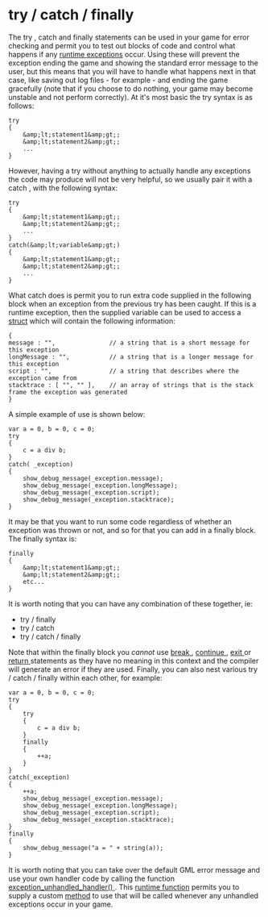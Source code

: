 # try / catch / finally

The try , catch and finally statements can be used in your game for
error checking and permit you to test out blocks of code and control
what happens if any [runtime
exceptions](../../../Additional_Information/Errors/Runner_Errors)
occur. Using these will prevent the exception ending the game and
showing the standard error message to the user, but this means that you
will have to handle what happens next in that case, like saving out log
files - for example - and ending the game gracefully (note that if you
choose to do nothing, your game may become unstable and not perform
correctly). At it's most basic the try syntax is as follows:

``` gml
try
{
    &amp;lt;statement1&amp;gt;;
    &amp;lt;statement2&amp;gt;;
    ...
}
```

However, having a try without anything to actually handle any exceptions
the code may produce will not be very helpful, so we usually pair it
with a catch , with the following syntax:

``` gml
try
{
    &amp;lt;statement1&amp;gt;;
    &amp;lt;statement2&amp;gt;;
    ...
}
catch(&amp;lt;variable&amp;gt;)
{
    &amp;lt;statement1&amp;gt;;
    &amp;lt;statement2&amp;gt;;
    ...
}
```

What catch does is permit you to run extra code supplied in the
following block when an exception from the previous try has been caught.
If this is a runtime exception, then the supplied variable can be used
to access a [struct](../Structs) which will contain the following
information:

``` gml
{
message : "",               // a string that is a short message for this exception
longMessage : "",           // a string that is a longer message for this exception
script : "",                // a string that describes where the exception came from
stacktrace : [ "", "" ],    // an array of strings that is the stack frame the exception was generated
}
```

A simple example of use is shown below:

``` gml
var a = 0, b = 0, c = 0;
try
{
    c = a div b;
}
catch( _exception)
{
    show_debug_message(_exception.message);
    show_debug_message(_exception.longMessage);
    show_debug_message(_exception.script);
    show_debug_message(_exception.stacktrace);
}
```

It may be that you want to run some code regardless of whether an
exception was thrown or not, and so for that you can add in a finally
block. The finally syntax is:

``` gml
finally
{
    &amp;lt;statement1&amp;gt;;
    &amp;lt;statement2&amp;gt;;
    etc...
}
```

It is worth noting that you can have any combination of these together,
ie:

-    try / finally
-    try / catch
-    try / catch / finally

Note that within the finally block you *cannot* use [ break ](break)
, [ continue ](continue) , [ exit ](exit) or [ return
](return) statements as they have no meaning in this context and the
compiler will generate an error if they are used. Finally, you can also
nest various try / catch / finally within each other, for example:

``` gml
var a = 0, b = 0, c = 0;
try
{
    try
    {
        c = a div b;
    }
    finally
    {
        ++a;
    }
}
catch(_exception)
{
    ++a;
    show_debug_message(_exception.message);
    show_debug_message(_exception.longMessage);
    show_debug_message(_exception.script);
    show_debug_message(_exception.stacktrace);
}
finally
{
    show_debug_message("a = " + string(a));
}
```

It is worth noting that you can take over the default GML error message
and use your own handler code by calling the function [
exception_unhandled_handler()
](../../GML_Reference/Debugging/exception_unhandled_handler) . This
[runtime function](../Runtime_Functions) permits you to supply a
custom [method](../Method_Variables) to use that will be called
whenever any unhandled exceptions occur in your game.
